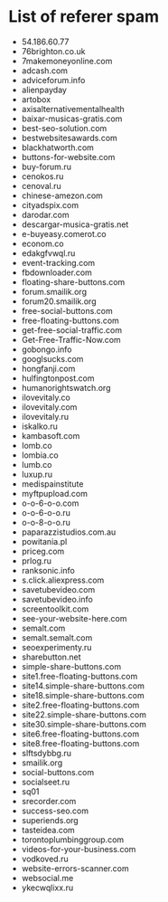 # List of referer spam

+ 54.186.60.77
+ 76brighton.co.uk
+ 7makemoneyonline.com
+ adcash.com
+ adviceforum.info
+ alienpayday
+ artobox
+ axisalternativementalhealth
+ baixar-musicas-gratis.com
+ best-seo-solution.com
+ bestwebsitesawards.com
+ blackhatworth.com
+ buttons-for-website.com
+ buy-forum.ru
+ cenokos.ru
+ cenoval.ru
+ chinese-amezon.com
+ cityadspix.com
+ darodar.com
+ descargar-musica-gratis.net
+ e-buyeasy.comerot.co
+ econom.co
+ edakgfvwql.ru
+ event-tracking.com
+ fbdownloader.com
+ floating-share-buttons.com
+ forum.smailik.org
+ forum20.smailik.org
+ free-social-buttons.com
+ free-floating-buttons.com
+ get-free-social-traffic.com
+ Get-Free-Traffic-Now.com
+ gobongo.info
+ googlsucks.com
+ hongfanji.com
+ hulfingtonpost.com
+ humanorightswatch.org
+ ilovevitaly.co
+ ilovevitaly.com
+ ilovevitaly.ru
+ iskalko.ru
+ kambasoft.com
+ lomb.co
+ lombia.co
+ lumb.co
+ luxup.ru
+ medispainstitute
+ myftpupload.com
+ o-o-6-o-o.com
+ o-o-6-o-o.ru
+ o-o-8-o-o.ru
+ paparazzistudios.com.au
+ powitania.pl
+ priceg.com
+ prlog.ru
+ ranksonic.info
+ s.click.aliexpress.com
+ savetubevideo.com
+ savetubevideo.info
+ screentoolkit.com
+ see-your-website-here.com
+ semalt.com
+ semalt.semalt.com
+ seoexperimenty.ru
+ sharebutton.net
+ simple-share-buttons.com
+ site1.free-floating-buttons.com
+ site14.simple-share-buttons.com
+ site18.simple-share-buttons.com
+ site2.free-floating-buttons.com
+ site22.simple-share-buttons.com
+ site30.simple-share-buttons.com
+ site6.free-floating-buttons.com
+ site8.free-floating-buttons.com
+ slftsdybbg.ru
+ smailik.org
+ social-buttons.com
+ socialseet.ru
+ sq01
+ srecorder.com
+ success-seo.com
+ superiends.org
+ tasteidea.com
+ torontoplumbinggroup.com
+ videos-for-your-business.com
+ vodkoved.ru
+ website-errors-scanner.com
+ websocial.me
+ ykecwqlixx.ru
